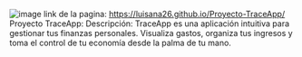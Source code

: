 ![image](https://github.com/user-attachments/assets/8996cb10-36d7-42bc-833f-71215e9e6829)
link de la pagina: https://luisana26.github.io/Proyecto-TraceApp/
Proyecto TraceApp: 
Descripción: TraceApp es una aplicación intuitiva para gestionar tus finanzas personales. Visualiza gastos, organiza tus ingresos y toma el control de tu economía desde la palma de tu mano.
